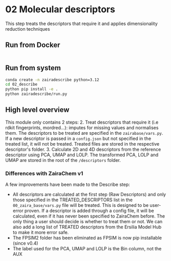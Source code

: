 # 02 Molecular descriptors

This step treats the descriptors that require it and applies dimensionality reduction techniques

## Run from Docker

```bash


```

## Run from system 

```bash
conda create -n zairadescribe python=3.12
cd 02_describe
python pip install -e .
python zairadescribe/run.py
```

## High level overview
This module only contains 2 steps:
2. Treat descriptors that require it (i.e rdkit fingerprints, mordred...): imputes for missing values and normalises them. The descriptors to be treated are specified in the `zairabase/vars.py`. If a new descriptor is passed in a `config.json` but not specified in the treated list, it will not be treated. Treated files are stored in the respective descriptor's folder.
3. Calculate 2D and 4D descriptors from the reference descriptor using PCA, UMAP and LOLP. The transformed PCA, LOLP and UMAP are stored in the root of the `/descriptors` folder.

### Differences with ZairaChem v1

A few improvements have been made to the Describe step:
- All descriptors are calculated at the first step (Raw Descriptors) and only those specified in the TREATED_DESCRIPTORS list in the `00_zaira_base/vars.py` file will be treated. This is designed to be user-error proven. If a descriptor is added through a config file, it will be calculated, even if it has never been specified to ZairaChem before. The only thing a user should decide is whether to treat them or not. We can also add a long list of TREATED descriptors from the Ersilia Model Hub to make it more error safe. 
- The FPSIM2 folder has been eliminated as FPSIM is now pip installable (since v0.4)
- The label used for the PCA, UMAP and LOLP is the Bin column, not the AUX